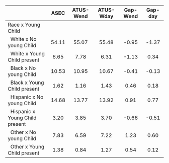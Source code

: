 
|                      |         ASEC |    ATUS-Wend |    ATUS-Wday |     Gap-Wend |      Gap-day |
| -------------------- | :----------: | :----------: | :----------: | :----------: | :----------: |
| Race x Young Child   |              |              |              |              |              |
| &nbsp;&nbsp;White x No young Child |        54.11 |        55.07 |        55.48 |        -0.95 |        -1.37 |
| &nbsp;&nbsp;White x Young Child present |         6.65 |         7.78 |         6.31 |        -1.13 |         0.34 |
| &nbsp;&nbsp;Black x No young Child |        10.53 |        10.95 |        10.67 |        -0.41 |        -0.13 |
| &nbsp;&nbsp;Black x Young Child present |         1.62 |         1.16 |         1.43 |         0.46 |         0.18 |
| &nbsp;&nbsp;Hispanic x No young Child |        14.68 |        13.77 |        13.92 |         0.91 |         0.77 |
| &nbsp;&nbsp;Hispanic x Young Child present |         3.20 |         3.85 |         3.70 |        -0.66 |        -0.51 |
| &nbsp;&nbsp;Other x No young Child |         7.83 |         6.59 |         7.22 |         1.23 |         0.60 |
| &nbsp;&nbsp;Other x Young Child present |         1.38 |         0.84 |         1.27 |         0.54 |         0.12 |


